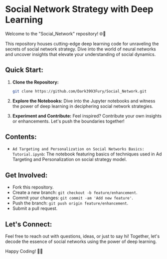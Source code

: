 # Social Network Strategy with Deep Learning

Welcome to the "Social_Network" repository! 🌐🤖

This repository houses cutting-edge deep learning code for unraveling the secrets of social network strategy. Dive into the world of neural networks and uncover insights that elevate your understanding of social dynamics.



## Quick Start:
1. **Clone the Repository:**
   ```bash
   git clone https://github.com/Dark3993Fury/Social_Network.git
   ```

2. **Explore the Notebooks:**
   Dive into the Jupyter notebooks and witness the power of deep learning in deciphering social network strategies.

3. **Experiment and Contribute:**
   Feel inspired? Contribute your own insights or enhancements. Let's push the boundaries together!

## Contents:
- `Ad Targeting and Personalization on Social Networks Basics: Tutorial.ipynb`: The  notebook featuring basics of techniques used in Ad Targeting and Personalization on  social strategy model.


## Get Involved:
- Fork this repository.
- Create a new branch: `git checkout -b feature/enhancement`.
- Commit your changes: `git commit -am 'Add new feature'`.
- Push the branch: `git push origin feature/enhancement`.
- Submit a pull request.

## Let's Connect:
Feel free to reach out with questions, ideas, or just to say hi! Together, let's decode the essence of social networks using the power of deep learning.

Happy Coding! 🚀✨
